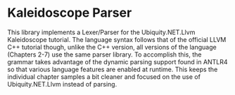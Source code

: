 ﻿# Kaleidoscope Parser
This library implements a Lexer/Parser for the Ubiquity.NET.Llvm Kaleidoscope tutorial.
The language syntax follows that of the official LLVM C++ tutorial though, unlike
the C++ version, all versions of the language (Chapters 2-7) use the same parser
library. To accomplish this, the grammar takes advantage of the dynamic parsing
support found in ANTLR4 so that various language features are enabled at runtime.
This keeps the individual chapter samples a bit cleaner and focused on the use of
Ubiquity.NET.Llvm instead of parsing. 

